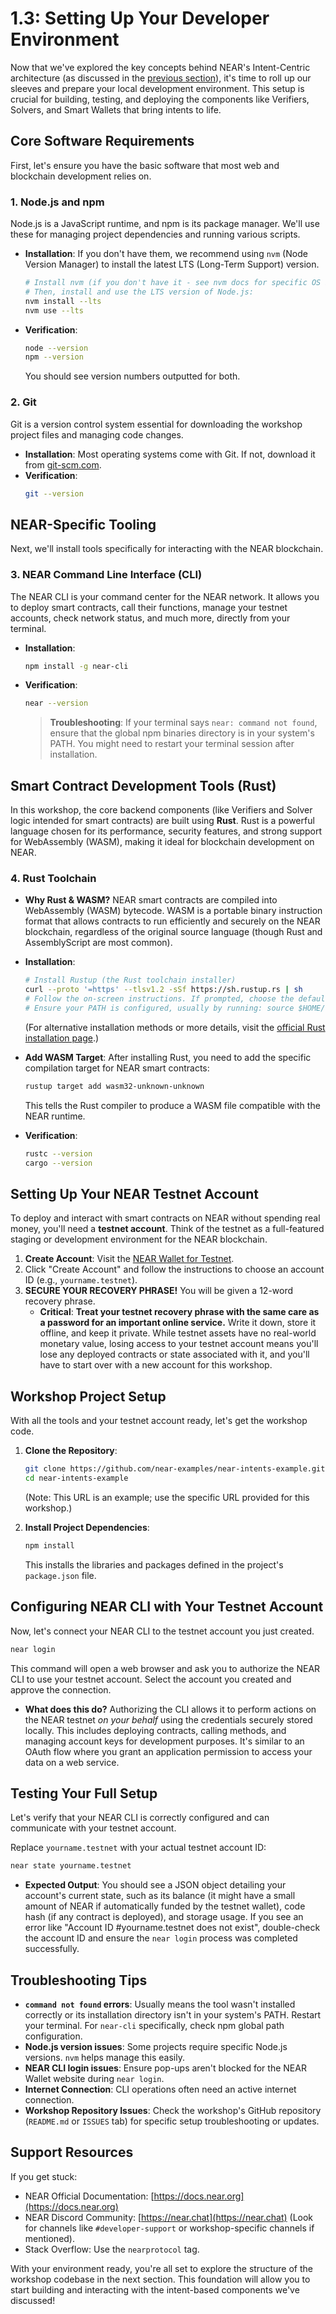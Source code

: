 # 1.3: Setting Up Your Developer Environment

Now that we've explored the key concepts behind NEAR's Intent-Centric architecture (as discussed in the [previous section](mdc:./02-overview.md)), it's time to roll up our sleeves and prepare your local development environment. This setup is crucial for building, testing, and deploying the components like Verifiers, Solvers, and Smart Wallets that bring intents to life.

## Core Software Requirements

First, let's ensure you have the basic software that most web and blockchain development relies on.

### 1. Node.js and npm

Node.js is a JavaScript runtime, and npm is its package manager. We'll use these for managing project dependencies and running various scripts.

- **Installation**: If you don't have them, we recommend using `nvm` (Node Version Manager) to install the latest LTS (Long-Term Support) version.
  ```bash
  # Install nvm (if you don't have it - see nvm docs for specific OS instructions)
  # Then, install and use the LTS version of Node.js:
  nvm install --lts
  nvm use --lts
  ```
- **Verification**:
  ```bash
  node --version
  npm --version
  ```
  You should see version numbers outputted for both.

### 2. Git

Git is a version control system essential for downloading the workshop project files and managing code changes.

- **Installation**: Most operating systems come with Git. If not, download it from [git-scm.com](https://git-scm.com/downloads).
- **Verification**:
  ```bash
  git --version
  ```

## NEAR-Specific Tooling

Next, we'll install tools specifically for interacting with the NEAR blockchain.

### 3. NEAR Command Line Interface (CLI)

The NEAR CLI is your command center for the NEAR network. It allows you to deploy smart contracts, call their functions, manage your testnet accounts, check network status, and much more, directly from your terminal.

- **Installation**:
  ```bash
  npm install -g near-cli
  ```
- **Verification**:
  ```bash
  near --version
  ```
  > **Troubleshooting**: If your terminal says `near: command not found`, ensure that the global npm binaries directory is in your system's PATH. You might need to restart your terminal session after installation.

## Smart Contract Development Tools (Rust)

In this workshop, the core backend components (like Verifiers and Solver logic intended for smart contracts) are built using **Rust**. Rust is a powerful language chosen for its performance, security features, and strong support for WebAssembly (WASM), making it ideal for blockchain development on NEAR.

### 4. Rust Toolchain

- **Why Rust & WASM?** NEAR smart contracts are compiled into WebAssembly (WASM) bytecode. WASM is a portable binary instruction format that allows contracts to run efficiently and securely on the NEAR blockchain, regardless of the original source language (though Rust and AssemblyScript are most common).
- **Installation**:

  ```bash
  # Install Rustup (the Rust toolchain installer)
  curl --proto '=https' --tlsv1.2 -sSf https://sh.rustup.rs | sh
  # Follow the on-screen instructions. If prompted, choose the default installation.
  # Ensure your PATH is configured, usually by running: source $HOME/.cargo/env (or restarting your terminal)
  ```

  (For alternative installation methods or more details, visit the [official Rust installation page](https://www.rust-lang.org/tools/install).)

- **Add WASM Target**: After installing Rust, you need to add the specific compilation target for NEAR smart contracts:
  ```bash
  rustup target add wasm32-unknown-unknown
  ```
  This tells the Rust compiler to produce a WASM file compatible with the NEAR runtime.
- **Verification**:
  ```bash
  rustc --version
  cargo --version
  ```

## Setting Up Your NEAR Testnet Account

To deploy and interact with smart contracts on NEAR without spending real money, you'll need a **testnet account**. Think of the testnet as a full-featured staging or development environment for the NEAR blockchain.

1.  **Create Account**: Visit the [NEAR Wallet for Testnet](https://wallet.testnet.near.org).
2.  Click "Create Account" and follow the instructions to choose an account ID (e.g., `yourname.testnet`).
3.  **SECURE YOUR RECOVERY PHRASE!** You will be given a 12-word recovery phrase.
    - **Critical**: **Treat your testnet recovery phrase with the same care as a password for an important online service.** Write it down, store it offline, and keep it private. While testnet assets have no real-world monetary value, losing access to your testnet account means you'll lose any deployed contracts or state associated with it, and you'll have to start over with a new account for this workshop.

## Workshop Project Setup

With all the tools and your testnet account ready, let's get the workshop code.

1.  **Clone the Repository**:

    ```bash
    git clone https://github.com/near-examples/near-intents-example.git
    cd near-intents-example
    ```

    (Note: This URL is an example; use the specific URL provided for this workshop.)

2.  **Install Project Dependencies**:
    ```bash
    npm install
    ```
    This installs the libraries and packages defined in the project's `package.json` file.

## Configuring NEAR CLI with Your Testnet Account

Now, let's connect your NEAR CLI to the testnet account you just created.

```bash
near login
```

This command will open a web browser and ask you to authorize the NEAR CLI to use your testnet account. Select the account you created and approve the connection.

- **What does this do?** Authorizing the CLI allows it to perform actions on the NEAR testnet _on your behalf_ using the credentials securely stored locally. This includes deploying contracts, calling methods, and managing account keys for development purposes. It's similar to an OAuth flow where you grant an application permission to access your data on a web service.

## Testing Your Full Setup

Let's verify that your NEAR CLI is correctly configured and can communicate with your testnet account.

Replace `yourname.testnet` with your actual testnet account ID:

```bash
near state yourname.testnet
```

- **Expected Output**: You should see a JSON object detailing your account's current state, such as its balance (it might have a small amount of NEAR if automatically funded by the testnet wallet), code hash (if any contract is deployed), and storage usage. If you see an error like "Account ID #yourname.testnet does not exist", double-check the account ID and ensure the `near login` process was completed successfully.

## Troubleshooting Tips

- **`command not found` errors**: Usually means the tool wasn't installed correctly or its installation directory isn't in your system's PATH. Restart your terminal. For `near-cli` specifically, check npm global path configuration.
- **Node.js version issues**: Some projects require specific Node.js versions. `nvm` helps manage this easily.
- **NEAR CLI login issues**: Ensure pop-ups aren't blocked for the NEAR Wallet website during `near login`.
- **Internet Connection**: CLI operations often need an active internet connection.
- **Workshop Repository Issues**: Check the workshop's GitHub repository (`README.md` or `ISSUES` tab) for specific setup troubleshooting or updates.

## Support Resources

If you get stuck:

- NEAR Official Documentation: [https://docs.near.org](https://docs.near.org)
- NEAR Discord Community: [https://near.chat](https://near.chat) (Look for channels like `#developer-support` or workshop-specific channels if mentioned).
- Stack Overflow: Use the `nearprotocol` tag.

With your environment ready, you're all set to explore the structure of the workshop codebase in the next section. This foundation will allow you to start building and interacting with the intent-based components we've discussed!
